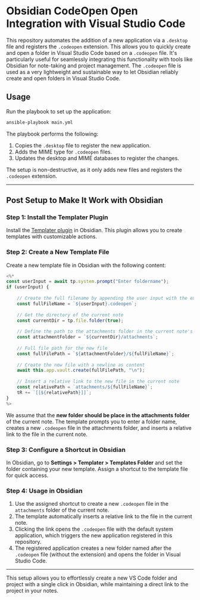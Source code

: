 # Obsidian CodeOpen Open Integration with Visual Studio Code

This repository automates the addition of a new application via a `.desktop` file and registers the `.codeopen` extension. This allows you to quickly create and open a folder in Visual Studio Code based on a `.codeopen` file. It's particularly useful for seamlessly integrating this functionality with tools like Obsidian for note-taking and project management. The `.codeopen` file is used as a very lightweight and sustainable way to let Obsidian reliably create and open folders in Visual Studio Code.

## Usage

Run the playbook to set up the application:

```bash
ansible-playbook main.yml
```

The playbook performs the following:
1. Copies the `.desktop` file to register the new application.
2. Adds the MIME type for `.codeopen` files.
3. Updates the desktop and MIME databases to register the changes.

The setup is non-destructive, as it only adds new files and registers the `.codeopen` extension.

---

## Post Setup to Make It Work with Obsidian

### Step 1: Install the Templater Plugin

Install the [Templater plugin](https://github.com/SilentVoid13/Templater) in Obsidian. This plugin allows you to create templates with customizable actions.

### Step 2: Create a New Template File

Create a new template file in Obsidian with the following content:

```javascript
<%*
const userInput = await tp.system.prompt("Enter foldername");
if (userInput) {
    
    // Create the full filename by appending the user input with the extension
    const fullFileName = `${userInput}.codeopen`;
    
    // Get the directory of the current note
    const currentDir = tp.file.folder(true);
    
    // Define the path to the attachments folder in the current note's directory
    const attachmentFolder = `${currentDir}/attachments`;
    
    // Full file path for the new file
    const fullFilePath = `${attachmentFolder}/${fullFileName}`;
    
    // Create the new file with a newline as content
    await this.app.vault.create(fullFilePath, "\n");
    
    // Insert a relative link to the new file in the current note
    const relativePath = `attachments/${fullFileName}`;
    tR += `[[${relativePath}]]`;
}
%>
```
We assume that the **new folder should be place in the attachments folder** of the current note. The template prompts you to enter a folder name, creates a new `.codeopen` file in the attachments folder, and inserts a relative link to the file in the current note.

### Step 3: Configure a Shortcut in Obsidian

In Obsidian, go to **Settings > Templater > Templates Folder** and set the folder containing your new template. Assign a shortcut to the template file for quick access.

### Step 4: Usage in Obsidian

1. Use the assigned shortcut to create a new `.codeopen` file in the `attachments` folder of the current note.
2. The template automatically inserts a relative link to the file in the current note.
3. Clicking the link opens the `.codeopen` file with the default system application, which triggers the new application registered in this repository.
4. The registered application creates a new folder named after the `.codeopen` file (without the extension) and opens the folder in Visual Studio Code.

---

This setup allows you to effortlessly create a new VS Code folder and project with a single click in Obsidian, while maintaining a direct link to the project in your notes.